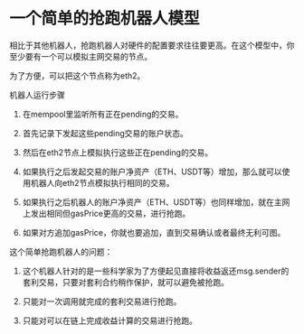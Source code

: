 # 一个简单的抢跑机器人模型

相比于其他机器人，抢跑机器人对硬件的配置要求往往要更高。在这个模型中，你至少要有一个可以模拟主网交易的节点。

为了方便，可以把这个节点称为eth2。

机器人运行步骤

1. 在mempool里监听所有正在pending的交易。

2. 首先记录下发起这些pending交易的账户状态。

3. 然后在eth2节点上模拟执行这些正在pending的交易。

4. 如果执行之后发起交易的账户净资产（ETH、USDT等）增加，那么就可以使用机器人向eth2节点模拟执行相同的交易。

5. 如果执行之后机器人的账户净资产（ETH、USDT等）也同样增加，就在主网上发出相同但gasPrice更高的交易，进行抢跑。

6. 如果对方追加gasPrice，你就也要追加，直到交易确认或者最终无利可图。

这个简单抢跑机器人的问题：

1. 这个机器人针对的是一些科学家为了方便起见直接将收益返还msg.sender的套利交易，只要对套利合约稍作保护，就可以避免被抢跑。

2. 只能对一次调用就完成的套利交易进行抢跑。

3. 只能对可以在链上完成收益计算的交易进行抢跑。